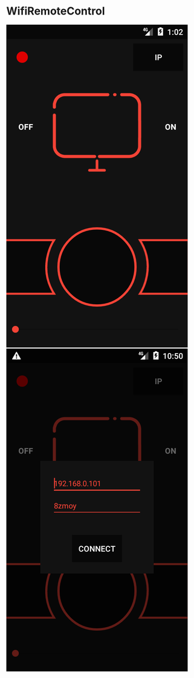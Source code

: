 # WifiRemoteControl
![main screen](https://github.com/Logsod/WifiRemoteControl/blob/master/images/Screenshot_1628341327.png?raw=true)![password screen](https://github.com/Logsod/WifiRemoteControl/blob/master/images/Screenshot_1628679007.png?raw=true)

